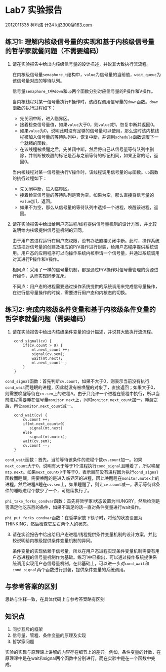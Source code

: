 # Lab7 实验报告

2012011335 柯均洁 计24 kjj3300@163.com

## 练习1: 理解内核级信号量的实现和基于内核级信号量的哲学家就餐问题（不需要编码）

1. 请在实验报告中给出内核级信号量的设计描述，并说其大致执行流流程。

    在内核级信号量`semaphore_t`结构中，`value`为信号量的当前值，`wait_queue`为该信号量对应的等待队列。

    信号量`semaphore_t`中`down`和`up`两个函数分别对应信号量的P操作和V操作。

    当内核线程对某一信号量执行P操作时，该线程调用信号量的`down`函数。`down`函数的执行过程如下：
    
    - 先关闭中断，进入临界区。
    - 接着检查信号量值，如果`value`大于0，则`value`减1，恢复中断并返回0。
    - 如果`value`为0，说明此时没有足够的信号量可以使用，那么这时该内核线程被加入信号量的等待队列中，恢复中断，并调用`schedule`函数调度下一个就绪的函数。
    - 在该线程被唤醒之后，先关闭中断，然后将自己从信号量等待队列中删除，并判断被唤醒的标记是否与之前等待的标记相同，如果正常的话，返回0。

    当内核线程对某一信号量执行V操作时，该线程调用信号量的`up`函数。`up`函数的执行过程如下：

    - 先关闭中断，进入临界区。
    - 接着检查信号量的等待队列是否为空。如果为空，那么直接将信号量的`value`加1，返回。
    - 如果不为空，那么从信号量的等待队列中选择一个进程，唤醒该进程，返回。

2. 请在实验报告中给出给用户态进程/线程提供信号量机制的设计方案，并比较说明给内核级提供信号量机制的异同。

    由于用户态进程运行在用户态权限，没有办法直接关闭中断。此时，操作系统应该把对信号量的创建及相应的P/V操作进行封装，给用户态程序提供系统调用。用户态的应用程序可以向操作系统内核申请一个信号量，并通过系统调用对其进行P操作和V操作。

    相同点：采用了一样的信号量机制，都是通过P/V操作对信号量管理的资源进行操作，从而实现同步互斥。

    不同点：用户态的进程需要通过操作系统提供的系统调用来完成信号量操作，在进行信号量操作的时候，需要进行用户态和内核态的切换。

## 练习2: 完成内核级条件变量和基于内核级条件变量的哲学家就餐问题（需要编码）

1. 请在实验报告中给出内核级条件变量的设计描述，并说其大致执行流流程。

```
    cond_signal(cv) {
        if(cv.count > 0) {
            mt.next_count ++;
            signal(cv.sem);
            wait(mt.next);
            mt.next_count--;
        }
    }
```

`cond_signal`函数：首先判断`cv.count`，如果不大于0，则表示当前没有执行`cond_wait`而睡眠的进程，因此就没有被唤醒的对象了，直接返回；如果大于0，则需要唤醒等待在`cv.sem`上的进程A。由于只允许一个进程在管程中执行，所以当前进程需要睡在信号量`monitor.next`上，同时`monitor.next_count`加一。睡醒之后，再让`monitor.next_count`减一。

```
    cond_wait(cv) {
        cv.count ++;
        if(mt.next_count>0)
           signal(mt.next)
        else
           signal(mt.mutex);
        wait(cv.sem);
        cv.count --;
    }
```

`cond_wait`函数：首先，当前等待该条件的进程个数`cv.count`加一。如果`next_count`大于0，说明有大于等于1个进程执行`cond_signal`且睡着了，所以唤醒`mtp.next`。如果`next_count`小于等于0，表示目前没有进程因为执行`cond_signal`函数而睡眠，需要唤醒的是进入临界区的进程，因此唤醒睡在`monitor.mutex`上的进程。然后进程A睡在`cv.sem`上，如果睡醒了，则让`cv.count`减一，表示等待此条件的睡眠进程个数少了一个，可继续执行了。

`phi_take_forks_condvar`函数：首先将哲学家i状态设置为HUNGRY，然后检测是否满足他吃东西的条件，如果不满足的话一直对条件变量进行wait操作。

`phi_put_forks_condvar`函数：在哲学家放下筷子时，将他的状态设置为THINKING，然后检查它左右两个人的状态。

3. 请在实验报告中给出给用户态进程/线程提供条件变量机制的设计方案，并比较说明给内核级提供条件变量机制的异同。

    条件变量的实现依赖于信号量，所以在用户态进程实现条件变量机制需要有用户态进程的信号量机制作为基础。练习1中已指出，可以通过操作系统提供系统调用实现用户态信号量机制。在此基础上，可以进一步对`cond_wait`和`cond_signal`两个函数进行封装，提供条件变量的系统调用。

## 与参考答案的区别

思路与注释一致，在具体代码上与参考答案略有区别

## 知识点

1. 同步互斥的框架
2. 信号量、管程、条件变量的原理及实现
3. 哲学家问题

实验的实现与原理课上讲解的内容存在细节上的差异。例如，条件变量的计数，在原理课中是在wait和signal两个函数中分别进行，而在实验中是在一个函数中完成。

